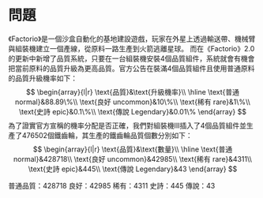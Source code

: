 # 問題
《Factorio》是一個沙盒自動化的基地建設遊戲，玩家在外星上透過輸送帶、機械臂與組裝機建立一個產線，從原料一路生產到火箭逃離星球。
而在《Factorio》2.0的更新中新增了品質系統，只要在一台組裝機安裝4個品質組件，系統就會有機會把當前原料的品質升級為更高品質。官方公告在裝滿4個品質組件且使用普通原料的品質升級機率如下：
$$
\begin{array}{l|r}
\text{品質}&\text{升級機率}\\
\hline
\text{普通 normal}&88.89\%\\
\text{良好 uncommon}&10\%\\
\text{稀有 rare}&1\%\\
\text{史詩 epic}&0.1\%\\
\text{傳說 Legendary}&0.01\%
\end{array}
$$
為了證實官方宣稱的機率分配是否正確，我們對組裝機III插入了4個品質組件並生產了476502個鐵齒輪，其生產的鐵齒輪品質個數分別如下：
$$
\begin{array}{l|r}
\text{品質}&\text{數量}\\
\hline
\text{普通 normal}&428718\\
\text{良好 uncommon}&42985\\
\text{稀有 rare}&4311\\
\text{史詩 epic}&445\\
\text{傳說 Legendary}&43
\end{array}
$$



普通品質：428718
良好：42985
稀有：4311
史詩：445
傳說：43